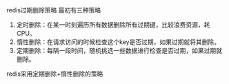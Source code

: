 redis过期删除策略
最初有三种策略
1. 定时删除：在某一时刻遍历所有数据删除所有过期键，比较浪费资源，耗CPU。
2. 惰性删除：在请求访问的时候检查这个key是否过期，如果过期就将其删除。
3. 定期删除：每隔一段时间，随机挑选一些数据进行检查是否过期，如果过期就删除。

redis采用定期删除+惰性删除的策略
